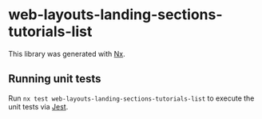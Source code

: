 # web-layouts-landing-sections-tutorials-list

This library was generated with [Nx](https://nx.dev).

## Running unit tests

Run `nx test web-layouts-landing-sections-tutorials-list` to execute the unit tests via [Jest](https://jestjs.io).
